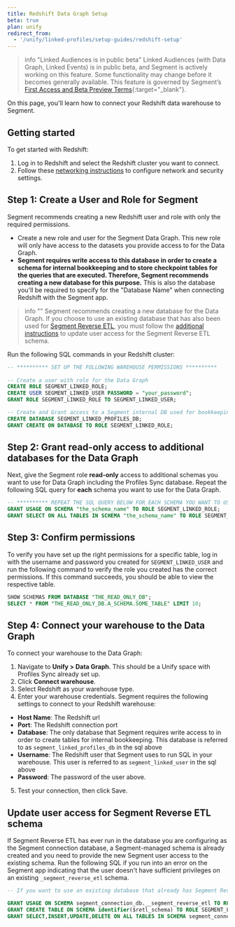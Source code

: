 ```yaml
---
title: Redshift Data Graph Setup
beta: true
plan: unify
redirect_from:
  - '/unify/linked-profiles/setup-guides/redshift-setup'
---
```


> info "Linked Audiences is in public beta"
> Linked Audiences (with Data Graph, Linked Events) is in public beta, and Segment is actively working on this feature. Some functionality may change before it becomes generally available. This feature is governed by Segment’s [First Access and Beta Preview Terms](https://www.twilio.com/en-us/legal/tos){:target="_blank"}.

On this page, you'll learn how to connect your Redshift data warehouse to Segment. 

## Getting started 

To get started with Redshift:
1. Log in to Redshift and select the Redshift cluster you want to connect. 
2. Follow these [networking instructions](/docs/connections/storage/catalog/redshift/#networking) to configure network and security settings.

## Step 1: Create a User and Role for Segment

Segment recommends creating a new Redshift user and role with only the required permissions.

- Create a new role and user for the Segment Data Graph. This new role will only have access to the datasets you provide access to for the Data Graph.
- **Segment requires write access to this database in order to create a schema for internal bookkeeping and to store checkpoint tables for the queries that are executed. Therefore, Segment recommends creating a new database for this purpose.** This is also the database you'll be required to specify for the "Database Name" when connecting Redshift with the Segment app.

> info ""
> Segment recommends creating a new database for the Data Graph.
> If you choose to use an existing database that has also been used for [Segment Reverse ETL](/docs/connections/reverse-etl/), you must follow the [additional instructions](#update-user-access-for-segment-reverse-etl-schema) to update user access for the Segment Reverse ETL schema.

Run the following SQL commands in your Redshift cluster:

```sql
-- ********** SET UP THE FOLLOWING WAREHOUSE PERMISSIONS **********
  
-- Create a user with role for the Data Graph
CREATE ROLE SEGMENT_LINKED_ROLE;
CREATE USER SEGMENT_LINKED_USER PASSWORD = "your_password";
GRANT ROLE SEGMENT_LINKED_ROLE TO SEGMENT_LINKED_USER;

-- Create and Grant access to a Segment internal DB used for bookkeeping. This is the only DB that Segment requires write access to. This is also the DB you will use in the "Database Name" config while setting up the connection in the Segment app. 
CREATE DATABASE SEGMENT_LINKED_PROFILES_DB;
GRANT CREATE ON DATABASE TO ROLE SEGMENT_LINKED_ROLE;
```

## Step 2: Grant read-only access to additional databases for the Data Graph

Next, give the Segment role **read-only** access to additional schemas you want to use for Data Graph including the Profiles Sync database. Repeat the following SQL query for **each** schema you want to use for the Data Graph.

```sql
-- ********** REPEAT THE SQL QUERY BELOW FOR EACH SCHEMA YOU WANT TO USE FOR THE DATA GRAPH **********
GRANT USAGE ON SCHEMA "the_schema_name" TO ROLE SEGMENT_LINKED_ROLE;
GRANT SELECT ON ALL TABLES IN SCHEMA "the_schema_name" TO ROLE SEGMENT_LINKED_ROLE;
```


## Step 3: Confirm permissions

To verify you have set up the right permissions for a specific table, log in with the username and password you created for `SEGMENT_LINKED_USER` and run the following command to verify the role you created has the correct permissions. If this command succeeds, you should be able to view the respective table.

```sql
SHOW SCHEMAS FROM DATABASE "THE_READ_ONLY_DB";
SELECT * FROM "THE_READ_ONLY_DB.A_SCHEMA.SOME_TABLE" LIMIT 10;
```
## Step 4: Connect your warehouse to the Data Graph

To connect your warehouse to the Data Graph:

1. Navigate to **Unify > Data Graph**. This should be a Unify space with Profiles Sync already set up.
2. Click **Connect warehouse**.
3. Select Redshift as your warehouse type.
4. Enter your warehouse credentials. Segment requires the following settings to connect to your Redshift warehouse:
- **Host Name**: The Redshift url
- **Port**: The Redshift connection port
- **Database**: The only database that Segment requires write access to in order to create tables for internal bookkeeping. This database is referred to as `segment_linked_profiles_db` in the sql above
- **Username**: The Redshift user that Segment uses to run SQL in your warehouse. This user is referred to as `segment_linked_user` in the sql above
- **Password**: The password of the user above.
5. Test your connection, then click Save.

## Update user access for Segment Reverse ETL schema
If Segment Reverse ETL has ever run in the database you are configuring as the Segment connection database, a Segment-managed schema is already created and you need to provide the new Segment user access to the existing schema. Run the following SQL if you run into an error on the Segment app indicating that the user doesn't have sufficient privileges on an existing `_segment_reverse_etl` schema.

```sql
-- If you want to use an existing database that already has Segment Reverse ETL schemas, you’ll need to run some additional steps below to grant the role access to the existing schemas.

GRANT USAGE ON SCHEMA segment_connection_db.__segment_reverse_etl TO ROLE identifier($segment_connection_role);
GRANT CREATE TABLE ON SCHEMA identifier($retl_schema) TO ROLE SEGMENT_LINKED_ROLE;
GRANT SELECT,INSERT,UPDATE,DELETE ON ALL TABLES IN SCHEMA segment_connection_db.__segment_reverse_etl TO ROLE SEGMENT_LINKED_ROLE;
```
